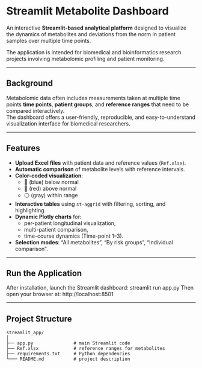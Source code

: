 # Streamlit Metabolite Dashboard

An interactive **Streamlit-based analytical platform** designed to visualize the dynamics of metabolites and deviations from the norm in patient samples over multiple time points.

The application is intended for biomedical and bioinformatics research projects involving metabolomic profiling and patient monitoring.

---

## Background

Metabolomic data often includes measurements taken at multiple time points **time points**, **patient groups**, and **reference ranges** that need to be compared interactively.  
The dashboard offers a user-friendly, reproducible, and easy-to-understand visualization interface for biomedical researchers.

---

## Features

- **Upload Excel files** with patient data and reference values (`Ref.xlsx`).
- **Automatic comparison** of metabolite levels with reference intervals.
- **Color-coded visualization**:
  - 🔵 (blue) below normal  
  - 🔴 (red) above normal  
  - ⚪ (gray) within range
- **Interactive tables** using `st-aggrid` with filtering, sorting, and highlighting.
- **Dynamic Plotly charts** for:
  - per-patient longitudinal visualization,  
  - multi-patient comparison,  
  - time-course dynamics (Time-point 1–3).
- **Selection modes**: “All metabolites”, “By risk groups”, “Individual comparison”.

---

## Run the Application
After installation, launch the Streamlit dashboard:
streamlit run app.py
Then open your browser at:
http://localhost:8501

---

## Project Structure
```
streamlit_app/
│
├── app.py               # main Streamlit code
├── Ref.xlsx             # reference ranges for metabolites
├── requirements.txt     # Python dependencies
└─── README.md           # project description
```
